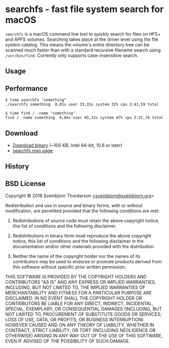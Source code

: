 # searchfs - fast file system search for macOS

<!--<img src="http://sveinbjorn.org/images/executable_icon.jpg" width="128" height="128" alt="executable icon" style="float: right; margin-left: 20px; margin-bottom: 20px;" align="right">-->

`searchfs` is a macOS command line tool to quickly search for files on HFS+ and APFS volumes. Searching takes place at the driver level using the file system catalog. This means the volume's entire directory tree can be scanned much faster than with a standard recursive filename search using `/usr/bin/find`.  Currently only supports case-insensitive search.

## Usage

## Performance

```shell
$ time searchfs "something"
./searchfs something  0,01s user 33,15s system 32% cpu 1:41,59 total
```

```shell
$ time find / -name "something"
find / -name something  6,84s user 65,32s system 47% cpu 2:31,76 total
```

## Download

* [Download binary](https://sveinbjorn.org/files/software/searchfs.zip) (~100 KB, Intel 64-bit, 10.6 or later)
* [searchfs man page]()

## History

## BSD License

Copyright © 2018 Sveinbjorn Thordarson <a href="mailto:sveinbjorn@sveinbjorn.org">&lt;sveinbjorn@sveinbjorn.org&gt;</a>

Redistribution and use in source and binary forms, with or without modification, are permitted provided that the following conditions are met:

1. Redistributions of source code must retain the above copyright notice, this list of conditions and the following disclaimer.

2. Redistributions in binary form must reproduce the above copyright notice, this list of conditions and the following disclaimer in the documentation and/or other materials provided with the distribution.

3. Neither the name of the copyright holder nor the names of its contributors may be used to endorse or promote products derived from this software without specific prior written permission.

THIS SOFTWARE IS PROVIDED BY THE COPYRIGHT HOLDERS AND CONTRIBUTORS "AS IS" AND ANY EXPRESS OR IMPLIED WARRANTIES, INCLUDING, BUT NOT LIMITED TO, THE IMPLIED WARRANTIES OF MERCHANTABILITY AND FITNESS FOR A PARTICULAR PURPOSE ARE DISCLAIMED. IN NO EVENT SHALL THE COPYRIGHT HOLDER OR CONTRIBUTORS BE LIABLE FOR ANY DIRECT, INDIRECT, INCIDENTAL, SPECIAL, EXEMPLARY, OR CONSEQUENTIAL DAMAGES (INCLUDING, BUT NOT LIMITED TO, PROCUREMENT OF SUBSTITUTE GOODS OR SERVICES; LOSS OF USE, DATA, OR PROFITS; OR BUSINESS INTERRUPTION) HOWEVER CAUSED AND ON ANY THEORY OF LIABILITY, WHETHER IN CONTRACT, STRICT LIABILITY, OR TORT (INCLUDING NEGLIGENCE OR OTHERWISE) ARISING IN ANY WAY OUT OF THE USE OF THIS SOFTWARE, EVEN IF ADVISED OF THE POSSIBILITY OF SUCH DAMAGE.
